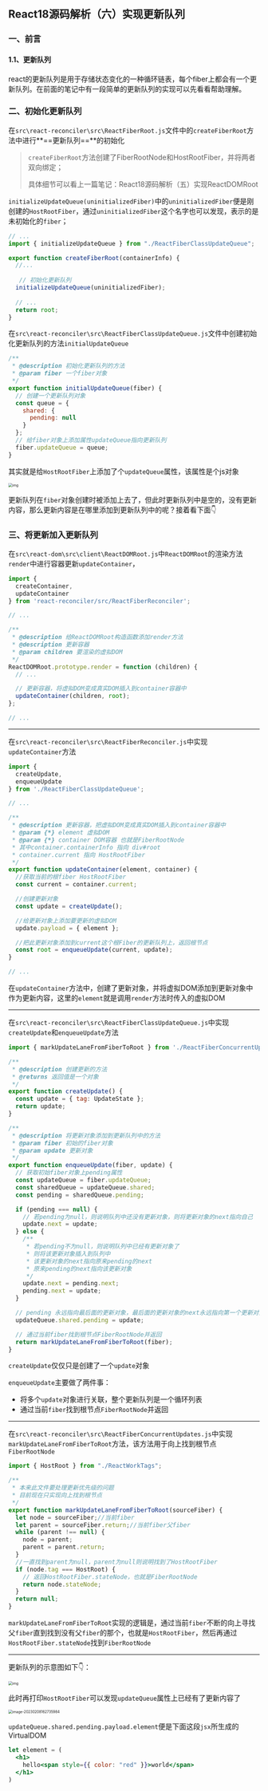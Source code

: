 ## React18源码解析（六）实现更新队列

### 一、前言

#### 1.1、更新队列

react的更新队列是用于存储状态变化的一种循环链表，每个fiber上都会有一个更新队列。在前面的笔记<!--React18源码解析（四）理解fiber-->中有一段简单的更新队列的实现可以先看看帮助理解。

### 二、初始化更新队列

在`src\react-reconciler\src\ReactFiberRoot.js`文件中的`createFiberRoot`方法中进行**==更新队列==**的初始化

> `createFiberRoot`方法创建了FiberRootNode和HostRootFiber，并将两者双向绑定；
>
> 具体细节可以看上一篇笔记：React18源码解析（五）实现ReactDOMRoot

 `initializeUpdateQueue(uninitializedFiber)`中的`uninitializedFiber`便是刚创建的`HostRootFiber`，通过`uninitializedFiber`这个名字也可以发现，表示的是未初始化的`fiber`；

```js
// ...
import { initializeUpdateQueue } from "./ReactFiberClassUpdateQueue";

export function createFiberRoot(containerInfo) {
  //...
  
   // 初始化更新队列
  initializeUpdateQueue(uninitializedFiber);
  
  // ...
  return root;
}

```

在`src\react-reconciler\src\ReactFiberClassUpdateQueue.js`文件中创建初始化更新队列的方法`initialUpdateQueue`

```js
/**
 * @description 初始化更新队列的方法
 * @param fiber 一个fiber对象
 */
export function initialUpdateQueue(fiber) {
  // 创建一个更新队列对象
  const queue = {
    shared: {
      pending: null
    }
  };
  // 给fiber对象上添加属性updateQueue指向更新队列
  fiber.updateQueue = queue;
}
```

其实就是给`HostRootFiber`上添加了个`updateQueue`属性，该属性是个js对象

<img src="https://raw.githubusercontent.com/wanglufei561/picture_repo/master/assets/initializeUpdateQueue_1664039386818.png" alt="img" style="zoom:50%;" />

更新队列在`fiber`对象创建时被添加上去了，但此时更新队列中是空的，没有更新内容，那么更新内容是在哪里添加到更新队列中的呢？接着看下面👇

### 三、将更新加入更新队列

在`src\react-dom\src\client\ReactDOMRoot.js`中`ReactDOMRoot`的渲染方法`render`中进行容器更新`updateContainer`，<!--初渲染也是一种容器更新，因为刚开始的容器中是空的-->

```js
import {
  createContainer,
  updateContainer
} from 'react-reconciler/src/ReactFiberReconciler';

// ...

/**
 * @description 给ReactDOMRoot构造函数添加render方法
 * @description 更新容器
 * @param children 要渲染的虚拟DOM
 */
ReactDOMRoot.prototype.render = function (children) {
  // ...

  // 更新容器，将虚拟DOM变成真实DOM插入到container容器中
  updateContainer(children, root);
};

// ...
```

------

在`src\react-reconciler\src\ReactFiberReconciler.js`中实现`updateContainer`方法

```js
import {
  createUpdate,
  enqueueUpdate
} from './ReactFiberClassUpdateQueue';

// ... 

/**
 * @description 更新容器，把虚拟DOM变成真实DOM插入到container容器中
 * @param {*} element 虚拟DOM
 * @param {*} container DOM容器 也就是FiberRootNode
 * 其中container.containerInfo 指向 div#root
 * container.current 指向 HostRootFiber
 */
export function updateContainer(element, container) {
  //获取当前的根fiber HostRootFiber
  const current = container.current;

  //创建更新对象
  const update = createUpdate();

  //给更新对象上添加要更新的虚拟DOM
  update.payload = { element };

  //把此更新对象添加到current这个根Fiber的更新队列上，返回根节点
  const root = enqueueUpdate(current, update);
}

// ...
```

在`updateContainer`方法中，创建了更新对象，并将虚拟DOM添加到更新对象中作为更新内容，这里的`element`就是调用`render`方法时传入的虚拟DOM

------

在`src\react-reconciler\src\ReactFiberClassUpdateQueue.js`中实现`createUpdate`和`enqueueUpdate`方法

```js
import { markUpdateLaneFromFiberToRoot } from './ReactFiberConcurrentUpdates';

/**
 * @description 创建更新的方法
 * @returns 返回值是一个对象
 */
export function createUpdate() {
  const update = { tag: UpdateState };
  return update;
}

/**
 * @description 将更新对象添加到更新队列中的方法
 * @param fiber 初始的fiber对象
 * @param update 更新对象
 */
export function enqueueUpdate(fiber, update) {
  // 获取初始fiber对象上pending属性
  const updateQueue = fiber.updateQueue;
  const sharedQueue = updateQueue.shared;
  const pending = sharedQueue.pending;

  if (pending === null) {
    // 若pending为null，则说明队列中还没有更新对象，则将更新对象的next指向自己
    update.next = update;
  } else {
    /**
     * 若pending不为null，则说明队列中已经有更新对象了
     * 则将该更新对象插入到队列中
     * 该更新对象的next指向原来pending的next
     * 原来pending的next指向该更新对象
     */
    update.next = pending.next;
    pending.next = update;
  }

  // pending 永远指向最后面的更新对象，最后面的更新对象的next永远指向第一个更新对象
  updateQueue.shared.pending = update;

  // 通过当前fiber找到根节点FiberRootNode并返回
  return markUpdateLaneFromFiberToRoot(fiber);
}
```

`createUpdate`仅仅只是创建了一个`update`对象

`enqueueUpdate`主要做了两件事：

- 将多个`update`对象进行关联，整个更新队列是一个循环列表<!--关于循环列表的笔记在04、理解fiber这篇笔记中有记录-->
- 通过当前`fiber`找到根节点`FiberRootNode`并返回

------

在`src\react-reconciler\src\ReactFiberConcurrentUpdates.js`中实现`markUpdateLaneFromFiberToRoot`方法，该方法用于向上找到根节点`FiberRootNode`

```js
import { HostRoot } from "./ReactWorkTags";

/**
 * 本来此文件要处理更新优先级的问题
 * 目前现在只实现向上找到根节点
 */
export function markUpdateLaneFromFiberToRoot(sourceFiber) {
  let node = sourceFiber;//当前fiber
  let parent = sourceFiber.return;//当前fiber父fiber
  while (parent !== null) {
    node = parent;
    parent = parent.return;
  }
  //一直找到parent为null，parent为null则说明找到了HostRootFiber
  if (node.tag === HostRoot) {
    // 返回HostRootFiber.stateNode，也就是FiberRootNode
    return node.stateNode;
  }
  return null;
}
```

`markUpdateLaneFromFiberToRoot`实现的逻辑是，通过当前`fiber`不断的向上寻找父`fiber`直到找到没有父`fiber`的那个，也就是`HostRootFiber`，然后再通过`HostRootFiber.stateNode`找到`FiberRootNode`<!--对比着fiber树的示意图一看便知-->

------

更新队列的示意图如下👇：

<img src="https://raw.githubusercontent.com/wanglufei561/picture_repo/master/assets/queuepending_1644750048819.png" alt="img" style="zoom:50%;" />

此时再打印`HostRootFiber`可以发现`updateQueue`属性上已经有了更新内容了

<img src="https://raw.githubusercontent.com/wanglufei561/picture_repo/master/assets/image-20230208162735984.png" alt="image-20230208162735984" style="zoom:50%;" />

`updateQueue.shared.pending.payload.element`便是下面这段`jsx`所生成的VirtualDOM

```jsx
let element = (
  <h1>
    hello<span style={{ color: "red" }}>world</span>
  </h1>
)
```


